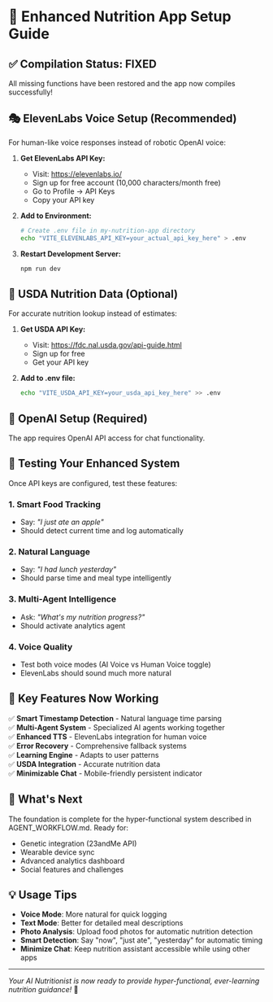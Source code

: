 # 🚀 Enhanced Nutrition App Setup Guide

## ✅ **Compilation Status: FIXED**
All missing functions have been restored and the app now compiles successfully!

## 🎭 **ElevenLabs Voice Setup (Recommended)**

For human-like voice responses instead of robotic OpenAI voice:

1. **Get ElevenLabs API Key:**
   - Visit: https://elevenlabs.io/
   - Sign up for free account (10,000 characters/month free)
   - Go to Profile → API Keys
   - Copy your API key

2. **Add to Environment:**
   ```bash
   # Create .env file in my-nutrition-app directory
   echo "VITE_ELEVENLABS_API_KEY=your_actual_api_key_here" > .env
   ```

3. **Restart Development Server:**
   ```bash
   npm run dev
   ```

## 🍎 **USDA Nutrition Data (Optional)**

For accurate nutrition lookup instead of estimates:

1. **Get USDA API Key:**
   - Visit: https://fdc.nal.usda.gov/api-guide.html
   - Sign up for free
   - Get your API key

2. **Add to .env file:**
   ```bash
   echo "VITE_USDA_API_KEY=your_usda_api_key_here" >> .env
   ```

## 🤖 **OpenAI Setup (Required)**

The app requires OpenAI API access for chat functionality.

## 🧪 **Testing Your Enhanced System**

Once API keys are configured, test these features:

### 1. **Smart Food Tracking**
- Say: *"I just ate an apple"* 
- Should detect current time and log automatically

### 2. **Natural Language**
- Say: *"I had lunch yesterday"*
- Should parse time and meal type intelligently

### 3. **Multi-Agent Intelligence**
- Ask: *"What's my nutrition progress?"*
- Should activate analytics agent

### 4. **Voice Quality**
- Test both voice modes (AI Voice vs Human Voice toggle)
- ElevenLabs should sound much more natural

## 🎯 **Key Features Now Working**

✅ **Smart Timestamp Detection** - Natural language time parsing  
✅ **Multi-Agent System** - Specialized AI agents working together  
✅ **Enhanced TTS** - ElevenLabs integration for human voice  
✅ **Error Recovery** - Comprehensive fallback systems  
✅ **Learning Engine** - Adapts to user patterns  
✅ **USDA Integration** - Accurate nutrition data  
✅ **Minimizable Chat** - Mobile-friendly persistent indicator  

## 🚀 **What's Next**

The foundation is complete for the hyper-functional system described in AGENT_WORKFLOW.md. Ready for:

- Genetic integration (23andMe API)
- Wearable device sync
- Advanced analytics dashboard
- Social features and challenges

## 💡 **Usage Tips**

- **Voice Mode**: More natural for quick logging
- **Text Mode**: Better for detailed meal descriptions  
- **Photo Analysis**: Upload food photos for automatic nutrition detection
- **Smart Detection**: Say "now", "just ate", "yesterday" for automatic timing
- **Minimize Chat**: Keep nutrition assistant accessible while using other apps

---

*Your AI Nutritionist is now ready to provide hyper-functional, ever-learning nutrition guidance!* 🎉 